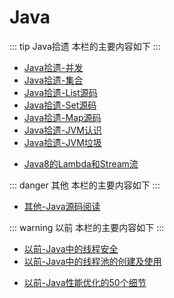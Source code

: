 # Java

::: tip Java拾遗
本栏的主要内容如下
:::

<!-- * [Java拾遗-基础](01-Java-Basics.html) -->
* [Java拾遗-并发](03-Java-Concurrent.html)
* [Java拾遗-集合](02-Java-Collection.html)
* [Java拾遗-List源码](02-Java-Collection-1-List.html)
* [Java拾遗-Set源码](02-Java-Collection-2-Set.html)
* [Java拾遗-Map源码](02-Java-Collection-3-Map.html)
* [Java拾遗-JVM认识](04-Java-JVM-1.html)
* [Java拾遗-JVM垃圾](04-Java-JVM-2.html)
<!-- * [Java拾遗-JVM调优](04-Java-JVM-3.html) -->
<!-- * [Java拾遗-输入/输出(IO)](05-Java-IO.html) -->
* [Java8的Lambda和Stream流](06-Java-Lambda-Stream.html)

::: danger 其他
本栏的主要内容如下
:::

* [其他-Java源码阅读](10-Java-Source.html)

::: warning 以前
本栏的主要内容如下
:::

* [以前-Java中的线程安全](11-Thread-Safe.html)
* [以前-Java中的线程池的创建及使用](12-Thread-Pool.html)
<!-- * [以前-List集合去重方式及效率对比](13-List-De-Duplication.html) -->
* [以前-Java性能优化的50个细节](14-50-Details.html)